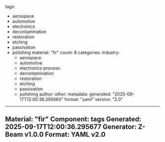 tags:
  - aerospace
  - automotive
  - electronics
  - decontamination
  - restoration
  - etching
  - passivation
  - polishing
material: "fir"
count: 8
categories:
  industry:
    - aerospace
    - automotive
    - electronics
  process:
    - decontamination
    - restoration
    - etching
    - passivation
    - polishing
  author:
  other:
metadata:
  generated: "2025-09-17T12:00:36.295660"
  format: "yaml"
  version: "2.0"

---
Material: "fir"
Component: tags
Generated: 2025-09-17T12:00:36.295677
Generator: Z-Beam v1.0.0
Format: YAML v2.0
---
